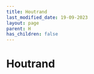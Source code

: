 ```yaml
---
title: Houtrand
last_modified_date: 19-09-2023
layout: page
parent: H
has_children: false
---
```


Houtrand
========

